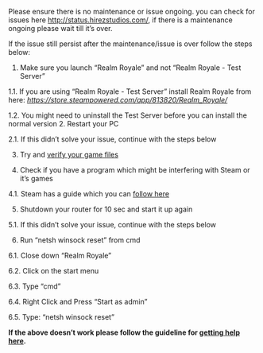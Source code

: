 Please ensure there is no maintenance or issue ongoing. you can check for issues here http://status.hirezstudios.com/, if there is a maintenance ongoing please wait till it’s over. 

If the issue still persist after the maintenance/issue is over follow the steps below:

1. Make sure you launch “Realm Royale” and not “Realm Royale - Test Server”

1.1. If you are using “Realm Royale - Test Server” install Realm Royale from here: _https://store.steampowered.com/app/813820/Realm_Royale/_

1.2. You might need to uninstall the Test Server before you can install the normal version
2. Restart your PC

2.1. If this didn’t solve your issue, continue with the steps below

3. Try and [verify your game files](https://github.com/RRHelpSquad/Helpdesk/wiki/Verify-the-Game-Files)

4. Check if you have a program which might be interfering with Steam or it’s games

4.1. Steam has a guide which you can [follow here](https://support.steampowered.com/kb_article.php?ref=1456-EUDN-2493)

5. Shutdown your router for 10 sec and start it up again

5.1. If this didn’t solve your issue, continue with the steps below

6. Run “netsh winsock reset” from cmd

6.1. Close down “Realm Royale”

6.2. Click on the start menu

6.3. Type “cmd”

6.4. Right Click and Press “Start as admin”

6.5. Type: “netsh winsock reset”

**If the above doesn’t work please follow the guideline for [getting help here](https://github.com/RRHelpSquad/Helpdesk/wiki/Getting-Help).**
